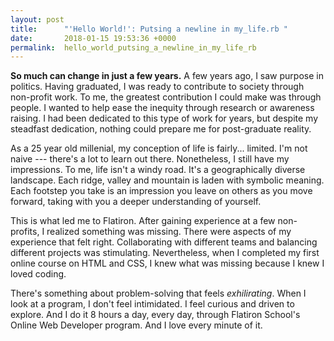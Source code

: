 ```yaml
---
layout: post
title:      "'Hello World!': Putsing a newline in my_life.rb "
date:       2018-01-15 19:53:36 +0000
permalink:  hello_world_putsing_a_newline_in_my_life_rb
---
```



 **So much can change in just a few years.** A few years ago, I saw purpose in politics. Having graduated, I was ready to contribute to society through non-profit work. To me, the greatest contribution I could make was through people. I wanted to help ease the inequity through research or awareness raising. I had been dedicated to this type of work for years, but despite my steadfast dedication, nothing could prepare me for post-graduate reality. 
 
As a 25 year old millenial, my conception of life is fairly... limited. I'm not naive --- there's a lot to learn out there. Nonetheless, I still have my impressions. To me, life isn't a windy road. It's a geographically diverse landscape. Each ridge, valley and mountain is laden with symbolic meaning. Each footstep you take is an impression you leave on others as you move forward, taking with you a deeper understanding of yourself.

This is what led me to Flatiron. After gaining experience at a few non-profits, I realized something was missing. There were aspects of my experience that felt right. Collaborating with different teams and balancing different projects was stimulating. Nevertheless, when I completed my first online course on HTML and CSS, I knew what was missing because I knew I loved coding.

There's something about problem-solving that feels *exhilirating*. When I look at a program, I don't feel intimidated. I feel curious and driven to explore. And I do it 8 hours a day, every day, through Flatiron School's Online Web Developer program. And I love every minute of it.
